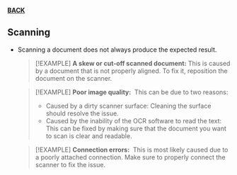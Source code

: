 **[BACK](INTCOMMidtermCh6.md)**

## Scanning
- Scanning a document does not always produce the expected result. 
	>[!EXAMPLE] **A skew or cut-off scanned document:**
	>This is caused by a document that is not properly aligned. To fix it, reposition the document on the scanner.

	>[!EXAMPLE] **Poor image quality:** 
	>This can be due to two reasons:
	>- Caused by a dirty scanner surface: Cleaning the surface should resolve the issue.
	>- Caused by the inability of the OCR software to read the text: This can be fixed by making sure that the document you want to scan is clear and readable.
	
	>[!EXAMPLE] **Connection errors:** 
	>This is most likely caused due to a poorly attached connection. Make sure to properly connect the scanner to fix the issue.